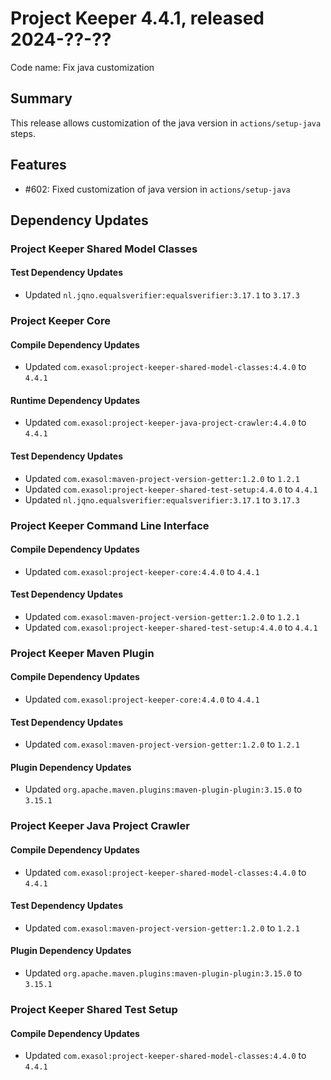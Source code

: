 # Project Keeper 4.4.1, released 2024-??-??

Code name: Fix java customization

## Summary

This release allows customization of the java version in `actions/setup-java` steps.

## Features

* #602: Fixed customization of java version in `actions/setup-java`

## Dependency Updates

### Project Keeper Shared Model Classes

#### Test Dependency Updates

* Updated `nl.jqno.equalsverifier:equalsverifier:3.17.1` to `3.17.3`

### Project Keeper Core

#### Compile Dependency Updates

* Updated `com.exasol:project-keeper-shared-model-classes:4.4.0` to `4.4.1`

#### Runtime Dependency Updates

* Updated `com.exasol:project-keeper-java-project-crawler:4.4.0` to `4.4.1`

#### Test Dependency Updates

* Updated `com.exasol:maven-project-version-getter:1.2.0` to `1.2.1`
* Updated `com.exasol:project-keeper-shared-test-setup:4.4.0` to `4.4.1`
* Updated `nl.jqno.equalsverifier:equalsverifier:3.17.1` to `3.17.3`

### Project Keeper Command Line Interface

#### Compile Dependency Updates

* Updated `com.exasol:project-keeper-core:4.4.0` to `4.4.1`

#### Test Dependency Updates

* Updated `com.exasol:maven-project-version-getter:1.2.0` to `1.2.1`
* Updated `com.exasol:project-keeper-shared-test-setup:4.4.0` to `4.4.1`

### Project Keeper Maven Plugin

#### Compile Dependency Updates

* Updated `com.exasol:project-keeper-core:4.4.0` to `4.4.1`

#### Test Dependency Updates

* Updated `com.exasol:maven-project-version-getter:1.2.0` to `1.2.1`

#### Plugin Dependency Updates

* Updated `org.apache.maven.plugins:maven-plugin-plugin:3.15.0` to `3.15.1`

### Project Keeper Java Project Crawler

#### Compile Dependency Updates

* Updated `com.exasol:project-keeper-shared-model-classes:4.4.0` to `4.4.1`

#### Test Dependency Updates

* Updated `com.exasol:maven-project-version-getter:1.2.0` to `1.2.1`

#### Plugin Dependency Updates

* Updated `org.apache.maven.plugins:maven-plugin-plugin:3.15.0` to `3.15.1`

### Project Keeper Shared Test Setup

#### Compile Dependency Updates

* Updated `com.exasol:project-keeper-shared-model-classes:4.4.0` to `4.4.1`
